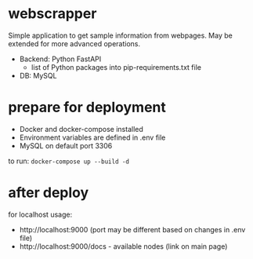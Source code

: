 # webscrapper
Simple application to get sample information from webpages. May be extended for more advanced operations.

* Backend: Python FastAPI
  - list of Python packages into pip-requirements.txt file
* DB: MySQL

# prepare for deployment
* Docker and docker-compose installed
* Environment variables are defined in .env file
* MySQL on default port 3306

to run: `docker-compose up --build -d`

# after deploy
for localhost usage:
* http://localhost:9000 (port may be different based on changes in .env file)
* http://localhost:9000/docs - available nodes (link on main page)